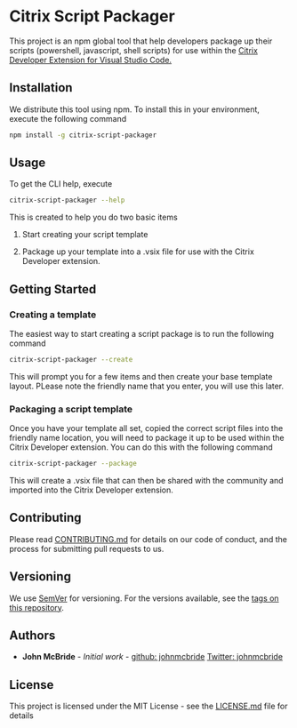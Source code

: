 # Citrix Script Packager

This project is an npm global tool that help developers package up their scripts (powershell, javascript, shell scripts) for use within the [Citrix Developer Extension for Visual Studio Code.](https://marketplace.visualstudio.com/items?itemName=CitrixDeveloper.citrixdeveloper-vscode)

## Installation

We distribute this tool using npm. To install this in your environment, execute the following command

```sh
npm install -g citrix-script-packager
```

## Usage

To get the CLI help, execute

```sh
citrix-script-packager --help
```

This is created to help you do two basic items

1. Start creating your script template

2. Package up your template into a .vsix file for use with the Citrix Developer extension.

## Getting Started

### Creating a template

The easiest way to start creating a script package is to run the following command

```sh
citrix-script-packager --create
```

This will prompt you for a few items and then create your base template layout. PLease note the friendly name that you enter, you will use this later.

### Packaging a script template

Once you have your template all set, copied the correct script files into the friendly name location, you will need to package it up to be used within the Citrix Developer extension. You can do this with the following command

```sh
citrix-script-packager --package
```

This will create a .vsix file that can then be shared with the community and imported into the Citrix Developer extension.

## Contributing

Please read [CONTRIBUTING.md](https://gist.github.com/PurpleBooth/b24679402957c63ec426) for details on our code of conduct, and the process for submitting pull requests to us.

## Versioning

We use [SemVer](http://semver.org/) for versioning. For the versions available, see the [tags on this repository](https://github.com/your/project/tags).

## Authors

* **John McBride** - *Initial work* - [github: johnmcbride](https://github.com/johnmcbride)
[Twitter: johnmcbride](http://twitter.com/johnmcbride)

## License

This project is licensed under the MIT License - see the [LICENSE.md](LICENSE.md) file for details
